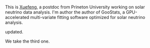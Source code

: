 This is [Xuefeng](https://dingxf.cn), a postdoc from Prineton University working on solar neutrino data analysis. I'm author the author of GooStats, a GPU-accelerated multi-variate fitting software optimized for solar neutrino analysis.

updated.

We take the third one.